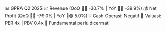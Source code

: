 📊 GPRA Q2 2025
📈 Revenue (QoQ 🔻🔴 -30.7% | YoY 🔻🔴 -39.9%)
💰 Net Profit (QoQ 🔻🔴 -79.0% | YoY 🔼🟢 5.0%)
💡 Cash Operasi: Negatif
🧮 Valuasi: PER 4x | PBV 0.4x
🧱 Fundamental perlu dicermati
